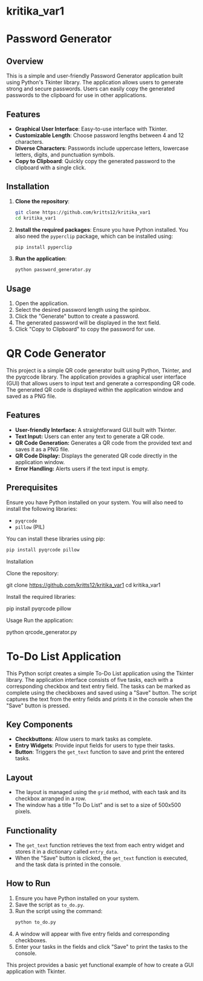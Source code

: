 # kritika_var1

# Password Generator

## Overview

This is a simple and user-friendly Password Generator application built using Python's Tkinter library. The application allows users to generate strong and secure passwords. Users can easily copy the generated passwords to the clipboard for use in other applications.

## Features

- **Graphical User Interface**: Easy-to-use interface with Tkinter.
- **Customizable Length**: Choose password lengths between 4 and 12 characters.
- **Diverse Characters**: Passwords include uppercase letters, lowercase letters, digits, and punctuation symbols.
- **Copy to Clipboard**: Quickly copy the generated password to the clipboard with a single click.

## Installation

1. **Clone the repository**:
    ```bash
    git clone https://github.com/kritts12/kritika_var1
    cd kritika_var1
    ```

2. **Install the required packages**:
    Ensure you have Python installed. You also need the `pyperclip` package, which can be installed using:
    ```bash
    pip install pyperclip
    ```

3. **Run the application**:
    ```bash
    python password_generator.py
    ```

## Usage

1. Open the application.
2. Select the desired password length using the spinbox.
3. Click the "Generate" button to create a password.
4. The generated password will be displayed in the text field.
5. Click "Copy to Clipboard" to copy the password for use.



# QR Code Generator

This project is a simple QR code generator built using Python, Tkinter, and the pyqrcode library. The application provides a graphical user interface (GUI) that allows users to input text and generate a corresponding QR code. The generated QR code is displayed within the application window and saved as a PNG file.

## Features

- **User-friendly Interface:** A straightforward GUI built with Tkinter.
- **Text Input:** Users can enter any text to generate a QR code.
- **QR Code Generation:** Generates a QR code from the provided text and saves it as a PNG file.
- **QR Code Display:** Displays the generated QR code directly in the application window.
- **Error Handling:** Alerts users if the text input is empty.

## Prerequisites

Ensure you have Python installed on your system. You will also need to install the following libraries:
- `pyqrcode`
- `pillow` (PIL)

You can install these libraries using pip:
```sh
pip install pyqrcode pillow
```

Installation

Clone the repository:

git clone https://github.com/kritts12/kritika_var1
cd kritika_var1

Install the required libraries:

pip install pyqrcode pillow

Usage
Run the application:

python qrcode_generator.py


# To-Do List Application

This Python script creates a simple To-Do List application using the Tkinter library. The application interface consists of five tasks, each with a corresponding checkbox and text entry field. The tasks can be marked as complete using the checkboxes and saved using a "Save" button. The script captures the text from the entry fields and prints it in the console when the "Save" button is pressed.

## Key Components
- **Checkbuttons**: Allow users to mark tasks as complete.
- **Entry Widgets**: Provide input fields for users to type their tasks.
- **Button**: Triggers the `get_text` function to save and print the entered tasks.

## Layout
- The layout is managed using the `grid` method, with each task and its checkbox arranged in a row.
- The window has a title "To Do List" and is set to a size of 500x500 pixels.

## Functionality
- The `get_text` function retrieves the text from each entry widget and stores it in a dictionary called `entry_data`.
- When the "Save" button is clicked, the `get_text` function is executed, and the task data is printed in the console.

## How to Run
1. Ensure you have Python installed on your system.
2. Save the script as `to_do.py`.
3. Run the script using the command:
    ```bash
    python to_do.py
    ```
4. A window will appear with five entry fields and corresponding checkboxes.
5. Enter your tasks in the fields and click "Save" to print the tasks to the console.

This project provides a basic yet functional example of how to create a GUI application with Tkinter.

